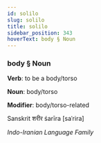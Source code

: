 ```yaml
---
id: solilo
slug: solilo
title: solilo
sidebar_position: 343
hoverText: body § Noun
---
```


### body § Noun

**Verb**: to be a body/torso

**Noun**: body/torso

**Modifier**: body/torso-related

Sanskrit शरीर śarīra [saˈrira]

*Indo-Iranian Language Family*